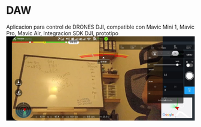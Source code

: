 # DAW
 Aplicacion para control de DRONES DJI, compatible con Mavic Mini 1, Mavic Pro, Mavic Air,
 Integracion SDK DJI, prototipo
![name-of-you-image](https://github.com/gigakas/DAW/blob/master/screenshots/fly.jpg?raw=true)

